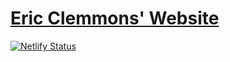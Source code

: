 # [Eric Clemmons' Website](https://ericclemmons.com/)

[![Netlify Status](https://api.netlify.com/api/v1/badges/00b46e75-1687-41e0-9fbd-9ee206f5451f/deploy-status)](https://app.netlify.com/sites/ericclemmons/deploys)
